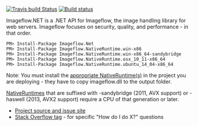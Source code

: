 [![Travis build Status](https://travis-ci.org/imazen/imageflow-dotnet.svg?branch=master)](https://travis-ci.org/imazen/imageflow-dotnet)
[![Build status](https://ci.appveyor.com/api/projects/status/vqfofqe3bwqwdu4a?svg=true)](https://ci.appveyor.com/project/imazen/imageflow-dotnet)


Imageflow.NET is a .NET API for Imageflow, the image handling library for web servers. Imageflow focuses on security, quality, and performance - in that order.


```
PM> Install-Package Imageflow.Net
PM> Install-Package Imageflow.NativeRuntime.win-x86 
PM> Install-Package Imageflow.NativeRuntime.win-x86_64-sandybridge 
PM> Install-Package Imageflow.NativeRuntime.osx_10_11-x86_64
PM> Install-Package Imageflow.NativeRuntime.ubuntu_14_04-x86_64 
```

Note: You must install the [appropriate NativeRuntime(s)](https://www.nuget.org/packages?q=Imageflow.NativeRuntime) in the project you are deploying - they have to copy imageflow.dll to the output folder. 

[NativeRuntimes](https://www.nuget.org/packages?q=Imageflow.NativeRuntime) that are suffixed with -sandybridge (2011, AVX support) or -haswell (2013, AVX2 support) require a CPU of that generation or later. 


* [Project source and issue site](https://github.com/imazen/imageflow-dotnet)
* [Stack Overflow tag](http://stackoverflow.com/questions/tagged/imageflow.net) - for specific "How do I do X?" questions
